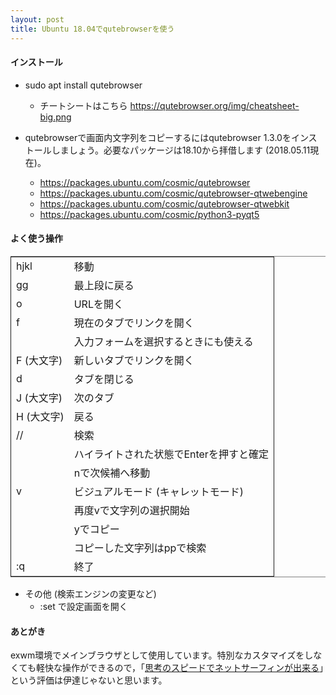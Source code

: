 ```yaml
---
layout: post
title: Ubuntu 18.04でqutebrowserを使う
---
```


#### インストール

-   sudo apt install qutebrowser
    -   チートシートはこちら <https://qutebrowser.org/img/cheatsheet-big.png>

-   qutebrowserで画面内文字列をコピーするにはqutebrowser 1.3.0をインストールしましょう。必要なパッケージは18.10から拝借します (2018.05.11現在)。
    -   <https://packages.ubuntu.com/cosmic/qutebrowser>
    -   <https://packages.ubuntu.com/cosmic/qutebrowser-qtwebengine>
    -   <https://packages.ubuntu.com/cosmic/qutebrowser-qtwebkit>
    -   <https://packages.ubuntu.com/cosmic/python3-pyqt5>

#### よく使う操作

<table border="2" cellspacing="0" cellpadding="6" rules="groups" frame="hsides">


<colgroup>
<col  class="left" />

<col  class="left" />
</colgroup>
<tbody>
<tr>
<td class="left">hjkl</td>
<td class="left">移動</td>
</tr>


<tr>
<td class="left">gg</td>
<td class="left">最上段に戻る</td>
</tr>


<tr>
<td class="left">o　</td>
<td class="left">URLを開く</td>
</tr>


<tr>
<td class="left">f</td>
<td class="left">現在のタブでリンクを開く</td>
</tr>


<tr>
<td class="left">&#xa0;</td>
<td class="left">入力フォームを選択するときにも使える</td>
</tr>


<tr>
<td class="left">F (大文字)</td>
<td class="left">新しいタブでリンクを開く</td>
</tr>


<tr>
<td class="left">d　</td>
<td class="left">タブを閉じる</td>
</tr>


<tr>
<td class="left">J (大文字)</td>
<td class="left">次のタブ</td>
</tr>


<tr>
<td class="left">H (大文字)</td>
<td class="left">戻る</td>
</tr>


<tr>
<td class="left">//</td>
<td class="left">検索</td>
</tr>


<tr>
<td class="left">&#xa0;</td>
<td class="left">ハイライトされた状態でEnterを押すと確定</td>
</tr>


<tr>
<td class="left">&#xa0;</td>
<td class="left">nで次候補へ移動</td>
</tr>


<tr>
<td class="left">v</td>
<td class="left">ビジュアルモード (キャレットモード)</td>
</tr>


<tr>
<td class="left">&#xa0;</td>
<td class="left">再度vで文字列の選択開始</td>
</tr>


<tr>
<td class="left">&#xa0;</td>
<td class="left">yでコピー</td>
</tr>


<tr>
<td class="left">&#xa0;</td>
<td class="left">コピーした文字列はppで検索</td>
</tr>


<tr>
<td class="left">:q</td>
<td class="left">終了</td>
</tr>
</tbody>
</table>

-   その他 (検索エンジンの変更など)
    -   :set で設定画面を開く

#### あとがき

exwm環境でメインブラウザとして使用しています。特別なカスタマイズをしなくても軽快な操作ができるので，「[思考のスピードでネットサーフィンが出来る](https://qiita.com/geotrader/items/47fd0a7e5783e5a0b599)」という評価は伊達じゃないと思います。
